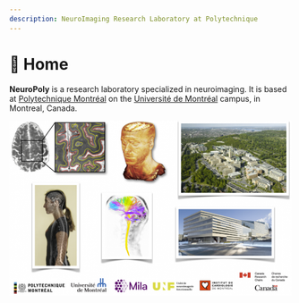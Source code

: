```yaml
---
description: NeuroImaging Research Laboratory at Polytechnique
---
```


# 🏡  Home

**NeuroPoly** is a research laboratory specialized in neuroimaging. It is based at [Polytechnique Montréal](http://www.polymtl.ca/) on the [Université de Montréal](http://www.umontreal.ca/) campus, in Montreal, Canada.

![](.gitbook/assets/fig_home.png)

